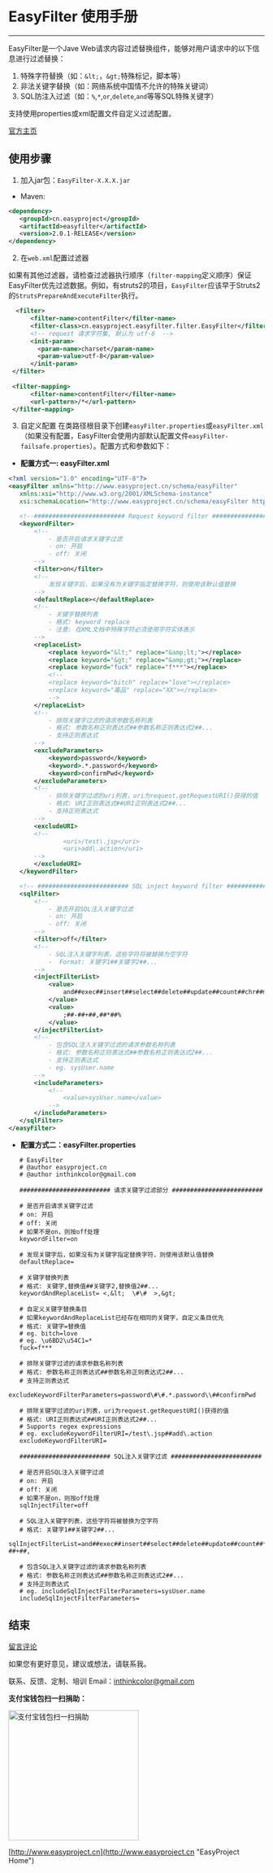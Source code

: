 # EasyFilter 使用手册

---------------


EasyFilter是一个Jave Web请求内容过滤替换组件，能够对用户请求中的以下信息进行过滤替换：

1. 特殊字符替换（如：`&lt;`，`&gt;`特殊标记，脚本等）
2. 非法关键字替换（如：网络系统中国情不允许的特殊关键词）
3. SQL防注入过滤（如：`%`,`*`,`or`,`delete`,`and`等等SQL特殊关键字）

支持使用properties或xml配置文件自定义过滤配置。


[官方主页](http://www.easyproject.cn/easyfilter/zh-cn/index.jsp '官方主页')

##  使用步骤

1. 加入jar包：`EasyFilter-X.X.X.jar`
 - Maven:
 ```XML
 <dependency>
 	<groupId>cn.easyproject</groupId>
 	<artifactId>easyfilter</artifactId>
 	<version>2.0.1-RELEASE</version>
 </dependency>
 ```

2. 在`web.xml`配置过滤器

 如果有其他过滤器，请检查过滤器执行顺序（`filter-mapping`定义顺序）保证EasyFilter优先过滤数据。例如，有struts2的项目，`EasyFilter`应该早于Struts2的`StrutsPrepareAndExecuteFilter`执行。
```XML
  <filter>
      <filter-name>contentFilter</filter-name>
      <filter-class>cn.easyproject.easyfilter.filter.EasyFilter</filter-class>
      <!-- request 请求字符集, 默认为 utf-8  -->
      <init-param>
      	<param-name>charset</param-name>
      	<param-value>utf-8</param-value>
      </init-param>
 </filter>
 
 <filter-mapping>
      <filter-name>contentFilter</filter-name>
      <url-pattern>/*</url-pattern>
 </filter-mapping>
```

3. 自定义配置
   在类路径根目录下创建`easyFilter.properties`或`easyFilter.xml`（如果没有配置，EasyFilter会使用内部默认配置文件`easyFilter-failsafe.properties`）。配置方式和参数如下：

 - **配置方式一: easyFilter.xml**
 ```XML
<?xml version="1.0" encoding="UTF-8"?>
<easyFilter xmlns="http://www.easyproject.cn/schema/easyFilter"
	xmlns:xsi="http://www.w3.org/2001/XMLSchema-instance"
	xsi:schemaLocation="http://www.easyproject.cn/schema/easyFilter http://www.easyproject.cn/schema/easyFilter/easyfilter-2.0.xsd">

	<!--######################### Request keyword filter ######################### -->
	<keywordFilter>
		<!-- 
			- 是否开启请求关键字过滤
			- on: 开启 
			- off: 关闭
		-->
		<filter>on</filter>
		<!-- 
			发现关键字后，如果没有为关键字指定替换字符，则使用该默认值替换
		-->
		<defaultReplace></defaultReplace>
		<!-- 
			- 关键字替换列表 
			- 格式: keyword replace 
			- 注意: 在XML文档中特殊字符必须使用字符实体表示
		-->
		<replaceList>
			<replace keyword="&lt;" replace="&amp;lt;"></replace>
			<replace keyword="&gt;" replace="&amp;gt;"></replace>
			<replace keyword="fuck" replace="f***"></replace>
			<!-- 
			<replace keyword="bitch" replace="love"></replace>
			<replace keyword="毒品" replace="XX"></replace> 
			-->
		</replaceList>
		<!-- 
			- 排除关键字过滤的请求参数名称列表 
			- 格式: 参数名称正则表达式##参数名称正则表达式2##...
			- 支持正则表达式 
		-->
		<excludeParameters>
			<keyword>password</keyword>
			<keyword>.*.password</keyword>
			<keyword>confirmPwd</keyword>
		</excludeParameters>
		<!-- 
			- 排除关键字过滤的uri列表，uri为request.getRequestURI()获得的值 
			- 格式: URI正则表达式##URI正则表达式2##... 
			- 支持正则表达式 
		-->
		<excludeURI>
		<!-- 	 
				<uri>/test\.jsp</uri> 
				<uri>add\.action</uri> 
		-->	
		</excludeURI>
	</keywordFilter>

	<!-- ######################### SQL inject keyword filter ######################### -->
	<sqlFilter>
		<!-- 
			- 是否开启SQL注入关键字过滤
			- on: 开启 
			- off: 关闭 
		-->
		<filter>off</filter>
		<!-- 
			- SQL注入关键字列表，这些字符将被替换为空字符 
			-  Format: 关键字1##关键字2##... 
		-->
		<injectFilterList>
			<value>
				and##exec##insert##select##delete##update##count##chr##mid##master##truncate##char##declare##or
			</value>
			<value>
				;##-##+##,##*##% 
			</value>
		</injectFilterList>
		<!-- 
			- 包含SQL注入关键字过滤的请求参数名称列表 
			- 格式: 参数名称正则表达式##参数名称正则表达式2##... 
			- 支持正则表达式 
			- eg. sysUser.name 
		-->
		<includeParameters>
			<!-- 
				<value>sysUser.name</value> 
			-->
		</includeParameters>
	</sqlFilter>
</easyFilter>
```

 - **配置方式二：easyFilter.properties**
 ```properties
    # EasyFilter
    # @author easyproject.cn 
    # @author inthinkcolor@gmail.com
    
    ######################### 请求关键字过滤部分 #########################
    
    # 是否开启请求关键字过滤
    # on: 开启
    # off: 关闭
    # 如果不是on，则按off处理
    keywordFilter=on
    
    # 发现关键字后，如果没有为关键字指定替换字符，则使用该默认值替换
    defaultReplace=
    
    # 关键字替换列表
    # 格式: 关键字,替换值##关键字2,替换值2##...
    keywordAndReplaceList= <,&lt;  \#\#  >,&gt;  
    
    # 自定义关键字替换条目
    # 如果keywordAndReplaceList已经存在相同的关键字，自定义条目优先
    # 格式: 关键字=替换值
    # eg. bitch=love
    # eg. \u6BD2\u54C1=*
    fuck=f***
    
    # 排除关键字过滤的请求参数名称列表
    # 格式: 参数名称正则表达式##参数名称正则表达式2##...
    # 支持正则表达式
    excludeKeywordFilterParameters=password\#\#.*.password\\##confirmPwd
    
    # 排除关键字过滤的uri列表，uri为request.getRequestURI()获得的值
    # 格式: URI正则表达式##URI正则表达式2##...
    # Supports regex expressions
    # eg. excludeKeywordFilterURI=/test\.jsp##add\.action
    excludeKeywordFilterURI=
    
    ######################### SQL注入关键字过滤 #########################
    
    # 是否开启SQL注入关键字过滤
    # on: 开启
    # off: 关闭
    # 如果不是on，则按off处理
    sqlInjectFilter=off
    
    # SQL注入关键字列表，这些字符将被替换为空字符
    # 格式: 关键字1##关键字2##...
    sqlInjectFilterList=and##exec##insert##select##delete##update##count##*##%##chr##mid##master##truncate##char##declare##;##or##-##+##,
    
    # 包含SQL注入关键字过滤的请求参数名称列表
    # 格式: 参数名称正则表达式##参数名称正则表达式2##...
    # 支持正则表达式
    # eg. includeSqlInjectFilterParameters=sysUser.name
    includeSqlInjectFilterParameters=
```


## 结束

[留言评论](http://www.easyproject.cn/easyfilter/zh-cn/index.jsp#about '留言评论')

如果您有更好意见，建议或想法，请联系我。


联系、反馈、定制、培训 Email：<inthinkcolor@gmail.com>

<p>
<strong>支付宝钱包扫一扫捐助：</strong>
</p>
<p>

<img alt="支付宝钱包扫一扫捐助" src="http://www.easyproject.cn/images/s.png"  title="支付宝钱包扫一扫捐助"  height="256" width="256"></img>


[http://www.easyproject.cn](http://www.easyproject.cn "EasyProject Home")